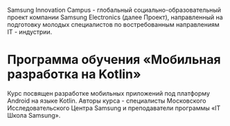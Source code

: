 
Samsung Innovation Campus - глобальный социально-образовательный проект
компании Samsung Electronics (далее Проект), направленный на подготовку молодых
специалистов по востребованным направлениям IT - индустрии.

# Программа обучения «Мобильная разработка на Kotlin»

Курс посвящен разработке мобильных приложений под платформу Android на языке
Kotlin. Авторы курса - специалисты Московского Исследовательского Центра Samsung
и преподаватели программы «IT Школа Samsung».


